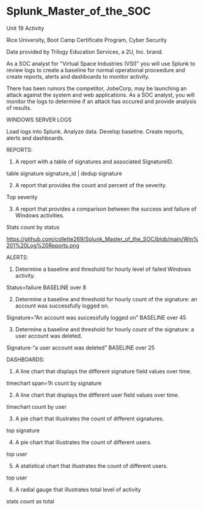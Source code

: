 # Splunk_Master_of_the_SOC

Unit 19 Activity 

Rice University, Boot Camp Certificate Program, Cyber Security

Data provided by Trilogy Education Services, a 2U, Inc. brand.

As a SOC analyst for "Virtual Space Industries (VSI)" you will use Splunk to review logs to create a baseline for normal operational proceedure and create reports, alerts and dashboards to monitor activity. 

There has been rumors the competitor, JobeCorp, may be launching an attack against the system and web applications. As a SOC analyst, you will monitor the logs to determine if an attack has occured and provide analysis of results. 

WINDOWS SERVER LOGS 

Load logs into Splunk. Analyze data. Develop baseline. Create reports, alerts and dashboards.

REPORTS:
1.	A report with a table of signatures and associated SignatureID. 

table signature signature_id | dedup signature

2.	A report that provides the count and percent of the severity.

Top severity

3.	A report that provides a comparison between the success and failure of Windows activities.

Stats count by status

https://github.com/collette269/Splunk_Master_of_the_SOC/blob/main/Win%201%20Log%20Reports.png

ALERTS:
1.	Determine a baseline and threshold for hourly level of failed Windows activity.

Status=failure
BASELINE over 8   

2.	Determine a baseline and threshold for hourly count of the signature: an account was successfully logged on.   

Signature=”An account was successfully logged on”
BASELINE over 45

3.	Determine a baseline and threshold for hourly count of the signature: a user account was deleted. 

Signature-“a user account was deleted”
BASELINE over 25

DASHBOARDS: 
1.	A line chart that displays the different signature field values over time.

timechart span=1h count by signature

2.	A line chart that displays the different user field values over time.

timechart count by user

3.	A pie chart that illustrates the count of different signatures.

top signature

4.	A pie chart that illustrates the count of different users.

top user

5.	A statistical chart that illustrates the count of different users.

top user

6.	A radial gauge that illustrates total level of activity

stats count as total
